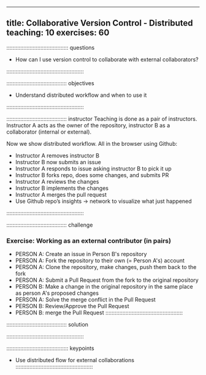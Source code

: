 
---
title: Collaborative Version Control - Distributed
teaching: 10
exercises: 60
---

:::::::::::::::::::::::::::::::::::::::: questions

- How can I use version control to collaborate with external collaborators?

::::::::::::::::::::::::::::::::::::::::::::::::::


::::::::::::::::::::::::::::::::::::::: objectives

- Understand distributed workflow and when to use it

::::::::::::::::::::::::::::::::::::::::::::::::::

::::::::::::::::::::::::::::::::::::::: instructor
Teaching is done as a pair of instructors. 
Instructor A acts as the owner of the repository, instructor B as a collaborator (internal or external).

Now we show distributed workflow. All in the browser using Github:

* Instructor A removes instructor B
* Instructor B now submits an issue
* Instructor A responds to issue asking instructor B to pick it up
* Instructor B forks repo, does some changes, and submits PR
* Instructor A reviews the changes
* Instructor B implements the changes
* Instructor A merges the pull request
* Use Github repo’s insights -> network to visualize what just happened 

::::::::::::::::::::::::::::::::::::::::::::::::::

::::::::::::::::::::::::::::::::::::::: challenge

### Exercise: Working as an external contributor (in pairs)

- PERSON A: Create an issue in Person B's repository
- PERSON A: Fork the repository to their own (= Person A's) account
- PERSON A: Clone the repository, make changes, push them back to the fork
- PERSON A: Submit a Pull Request from the fork to the original repository
- PERSON B: Make a change in the original repository in the same place as person A's proposed changes
- PERSON A: Solve the merge conflict in the Pull Request
- PERSON B: Review/Approve the Pull Request
- PERSON B: merge the Pull Request 
::::::::::::::::::::::::::::::::::::::::::::::::::

::::::::::::::::::::::::::::::::::::::: solution

::::::::::::::::::::::::::::::::::::::::::::::::::


:::::::::::::::::::::::::::::::::::::::: keypoints
* Use distributed flow for external collaborations
::::::::::::::::::::::::::::::::::::::::::::::::::

